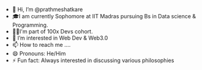 - 👋 Hi, I’m @prathmeshatkare
- 🎓I am currently Sophomore at IIT Madras pursuing Bs in Data science & Programming.
- 🧑‍💻I'm part of 100x Devs cohort.
- 👀 I’m interested in Web Dev & Web3.0
- 📫 How to reach me ....
- 😄 Pronouns: He/Him
- ⚡ Fun fact: Always interested in discussing various philosophies

<!---
prathmeshatkare/prathmeshatkare is a ✨ special ✨ repository because its `README.md` (this file) appears on your GitHub profile.
You can click the Preview link to take a look at your changes.
--->

